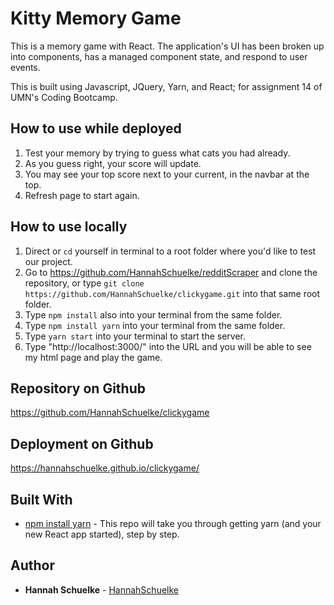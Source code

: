 # Kitty Memory Game

This is a memory game with React. The application's UI has been broken up into components, has a managed component state, and respond to user events.

This is built using Javascript, JQuery, Yarn, and React; for assignment 14 of UMN's Coding Bootcamp. 


## How to use while deployed

1. Test your memory by trying to guess what cats you had already.
2. As you guess right, your score will update. 
3. You may see your top score next to your current, in the navbar at the top.
4. Refresh page to start again.

## How to use locally

1. Direct or `cd` yourself in terminal to a root folder where you'd like to test our project. 
2. Go to https://github.com/HannahSchuelke/redditScraper and clone the repository, or type `git clone https://github.com/HannahSchuelke/clickygame.git` into that same root folder.  
3. Type `npm install` also into your terminal from the same folder. 
4. Type `npm install yarn` into your terminal from the same folder.
5. Type `yarn start` into your terminal to start the server.
6. Type "http://localhost:3000/" into the URL and you will be able to see my html page and play the game.


## Repository on Github

https://github.com/HannahSchuelke/clickygame

## Deployment on Github

https://hannahschuelke.github.io/clickygame/


## Built With

* [npm install yarn](https://github.com/HannahSchuelke/clickygame/pull/new/KittyClicky) - This repo will take you through getting yarn (and your new React app started), step by step.

## Author

* **Hannah Schuelke** - [HannahSchuelke](https://github.com/HannahSchuelke)